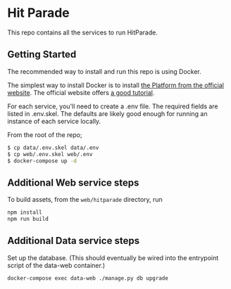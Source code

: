 # Hit Parade

This repo contains all the services to run HitParade.

## Getting Started

The recommended way to install and run this repo is using Docker.

The simplest way to install Docker is to install [the Platform from the official website](https://www.docker.com/products/docker).
The official website offers [a good tutorial](https://docs.docker.com/engine/getstarted/).

For each service, you'll need to create a .env file. The required fields are
listed in .env.skel. The defaults are likely good enough for running an instance
of each service locally.

From the root of the repo;

```bash
$ cp data/.env.skel data/.env
$ cp web/.env.skel web/.env
$ docker-compose up -d
```

## Additional Web service steps

To build assets, from the `web/hitparade` directory, run

 ```bash
npm install
npm run build
```

## Additional Data service steps

Set up the database. (This should eventually be wired into the entrypoint
script of the data-web container.)

```bash
docker-compose exec data-web ./manage.py db upgrade
```
